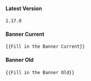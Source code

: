 #### Latest Version

```
1.17.0
```

#### Banner Current

```
{{Fill in the Banner Current}}
```

#### Banner Old

```
{{Fill in the Banner Old}}
```
